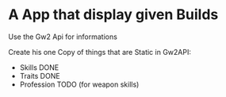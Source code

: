 # A App that display given Builds

Use the Gw2 Api for informations 

Create his one Copy of things that are Static in Gw2API:
  + Skills DONE
  + Traits DONE
  + Profession TODO (for weapon skills)
